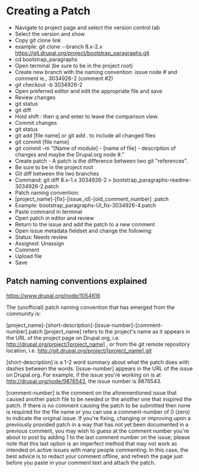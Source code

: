 # Creating a Patch

 * Navigate to project page and select the version control tab
 * Select the version and show
 * Copy git clone link
 * example:  git clone --branch 8.x-2.x https://git.drupal.org/project/bootstrap_paragraphs.git
 * cd bootstrap_paragraphs
 * Open terminal (be sure to be in the project root)
 * Create new branch with the naming convention: issue node # and comment ie., 3034926-2 (comment #2)
 * git checkout -b 3034926-2
 * Open preferred editor and edit the appropriate file and save
 * Review changes
 * git status
 * git diff
 * Hold shift : then q and enter to leave the comparison view.
 * Commit changes
 * git status
 * git add [file name] or git add . to include all changed files
 * git commit [file name]
 * git commit -m “[Name of module] - [name of file] - description of changes and maybe the Drupal.org node #.”
 * Create patch - A patch is the difference between two git "references".
 * Be sure to be in the project root
 * Git diff between the two branches 
 * Command: git diff 8.x-1.x 3034926-2 > bootstrap_paragraphs-readme-3034926-2.patch
 * Patch naming convention:
 * [project_name]-[fix]-[issue_id]-[old_comment_number] .patch 
 * Example: bootstrap_paragraphs-UI_fix-3034926-4.patch
 * Paste command in terminal
 * Open patch in editor and review 
 * Return to the issue and add the patch to a new comment
 * Open issue metadata fieldset and change the following:
 * Status: Needs review
 * Assigned: Unassign
 * Comment
 * Upload file
 * Save



## Patch naming conventions explained
https://www.drupal.org/node/1054616

The (unofficial) patch naming convention that has emerged from the community is:

[project_name]-[short-description]-[issue-number]-[comment-number].patch
[project_name]
refers to the project's name as it appears in the URL of the project page on Drupal.org, i.e.  http://drupal.org/project/[project_name] , or from the git remote repository location, i.e.  http://git.drupal.org/project/[project_name].git 

[short-description]
is a 1-2 word summary about what the patch does with dashes between the words.
[issue-number]
appears in the URL of the issue on Drupal.org. For example, if the issue you're working on is at http://drupal.org/node/9876543, the issue number is 9876543.

[comment-number]
is the comment on the aforementioned issue that caused another patch file to be needed or the another one that inspired the patch. If there is no comment causing the patch to be submitted then none is required for the file name or you can use a comment-number of 0 (zero) to indicate the original issue. If you're fixing, changing or improving upon a previously provided patch in a way that has not yet been documented in a previous comment, you may wish to guess at the comment number you're about to post by adding 1 to the last comment number on the issue; please note that this last option is an imperfect method that may not work as intended on active issues with many people commenting. In this case, the best advice is to redact your comment offline, and refresh the page just before you paste in your comment text and attach the patch.



